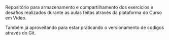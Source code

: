 Repositório para armazenamento e compartilhamento dos exercícios e desafios realizados durante as aulas feitas através da plataforma do Curso em Vídeo.

Também já aproveitando para estar praticando o versionamento de codigos através do Git.